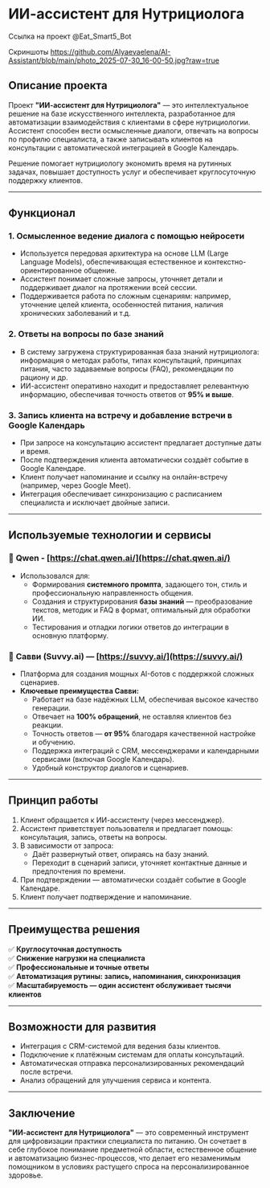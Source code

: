 # ИИ-ассистент для Нутрициолога

Ссылка на проект @Eat_Smart5_Bot

Скриншоты
https://github.com/Alyaevaelena/AI-Assistant/blob/main/photo_2025-07-30_16-00-50.jpg?raw=true

## Описание проекта

Проект **"ИИ-ассистент для Нутрициолога"** — это интеллектуальное решение на базе искусственного интеллекта, разработанное для автоматизации взаимодействия с клиентами в сфере нутрициологии. Ассистент способен вести осмысленные диалоги, отвечать на вопросы по профилю специалиста, а также записывать клиентов на консультации с автоматической интеграцией в Google Календарь.

Решение помогает нутрициологу экономить время на рутинных задачах, повышает доступность услуг и обеспечивает круглосуточную поддержку клиентов.

---

## Функционал

### 1. **Осмысленное ведение диалога с помощью нейросети**
- Используется передовая архитектура на основе LLM (Large Language Models), обеспечивающая естественное и контекстно-ориентированное общение.
- Ассистент понимает сложные запросы, уточняет детали и поддерживает диалог на протяжении всей сессии.
- Поддерживается работа по сложным сценариям: например, уточнение целей клиента, особенностей питания, наличия хронических заболеваний и т.д.

### 2. **Ответы на вопросы по базе знаний**
- В систему загружена структурированная база знаний нутрициолога: информация о методах работы, типах консультаций, принципах питания, часто задаваемые вопросы (FAQ), рекомендации по рациону и др.
- ИИ-ассистент оперативно находит и предоставляет релевантную информацию, обеспечивая точность ответов от **95% и выше**.

### 3. **Запись клиента на встречу и добавление встречи в Google Календарь**
- При запросе на консультацию ассистент предлагает доступные даты и время.
- После подтверждения клиента автоматически создаёт событие в Google Календаре.
- Клиент получает напоминание и ссылку на онлайн-встречу (например, через Google Meet).
- Интеграция обеспечивает синхронизацию с расписанием специалиста и исключает двойные записи.

---

## Используемые технологии и сервисы

  ### 🔹 **Qwen** - [https://chat.qwen.ai/](https://chat.qwen.ai/)
- Использовался для:
  - Формирования **системного промпта**, задающего тон, стиль и профессиональную направленность общения.
  - Создания и структурирования **базы знаний** — преобразование текстов, методик и FAQ в формат, оптимальный для обработки ИИ.
  - Тестирования и отладки логики ответов до интеграции в основную платформу.

### 🔹 **Савви (Suvvy.ai)** — [https://suvvy.ai/](https://suvvy.ai/)
- Платформа для создания мощных AI-ботов с поддержкой сложных сценариев.
- **Ключевые преимущества Савви:**
  - Работает на базе надёжных LLM, обеспечивая высокое качество генерации.
  - Отвечает на **100% обращений**, не оставляя клиентов без реакции.
  - Точность ответов — **от 95%** благодаря качественной настройке и обучению.
  - Поддержка интеграций с CRM, мессенджерами и календарными сервисами (включая Google Календарь).
  - Удобный конструктор диалогов и сценариев.

---

## Принцип работы

1. Клиент обращается к ИИ-ассистенту (через мессенджер).
2. Ассистент приветствует пользователя и предлагает помощь: консультация, запись, ответы на вопросы.
3. В зависимости от запроса:
   - Даёт развернутый ответ, опираясь на базу знаний.
   - Переходит в сценарий записи, уточняет контактные данные и предпочтения по времени.
4. При подтверждении — автоматически создаёт событие в Google Календаре.
5. Клиент получает подтверждение и напоминание.

---

## Преимущества решения

✅ **Круглосуточная доступность**  
✅ **Снижение нагрузки на специалиста**  
✅ **Профессиональные и точные ответы**  
✅ **Автоматизация рутины: запись, напоминания, синхронизация**  
✅ **Масштабируемость — один ассистент обслуживает тысячи клиентов**

---

## Возможности для развития

- Интеграция с CRM-системой для ведения базы клиентов.
- Подключение к платёжным системам для оплаты консультаций.
- Автоматическая отправка персонализированных рекомендаций после встречи.
- Анализ обращений для улучшения сервиса и контента.

---

## Заключение

**"ИИ-ассистент для Нутрициолога"** — это современный инструмент для цифровизации практики специалиста по питанию. Он сочетает в себе глубокое понимание предметной области, естественное общение и автоматизацию бизнес-процессов, что делает его незаменимым помощником в условиях растущего спроса на персонализированное здоровье.
